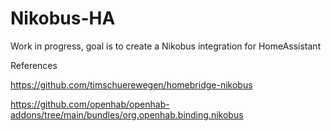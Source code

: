 # Nikobus-HA

Work in progress, goal is to create a Nikobus integration for HomeAssistant

References

  https://github.com/timschuerewegen/homebridge-nikobus
  
  https://github.com/openhab/openhab-addons/tree/main/bundles/org.openhab.binding.nikobus

